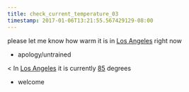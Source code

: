 ```yaml
---
title: check_current_temperature_03
timestamp: 2017-01-06T13:21:55.567429129-08:00
---
```


please let me know how warm it is in [Los Angeles](city) right now
* apology/untrained

< In [Los Angeles](city) it is currently [85](temperature) degrees
* welcome

